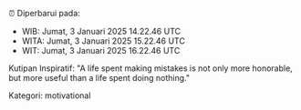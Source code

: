 ⏰ Diperbarui pada:
- WIB: Jumat, 3 Januari 2025 14.22.46 UTC
- WITA: Jumat, 3 Januari 2025 15.22.46 UTC
- WIT: Jumat, 3 Januari 2025 16.22.46 UTC

Kutipan Inspiratif:
"A life spent making mistakes is not only more honorable, but more useful than a life spent doing nothing."


Kategori: motivational

